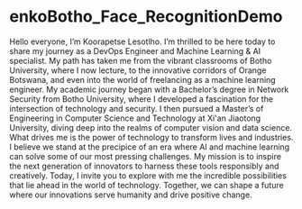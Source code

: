 # enkoBotho_Face_RecognitionDemo

Hello everyone, I’m Koorapetse Lesotlho. I’m thrilled to be here today to share my journey as a DevOps Engineer and Machine Learning & AI specialist. My path has taken me from the vibrant classrooms of Botho University, where I now lecture, to the innovative corridors of Orange Botswana, and even into the world of freelancing as a machine learning engineer. My academic journey began with a Bachelor’s degree in Network Security from Botho University, where I developed a fascination for the intersection of technology and security. I then pursued a Master’s of Engineering in Computer Science and Technology at Xi'an Jiaotong University, diving deep into the realms of computer vision and data science. What drives me is the power of technology to transform lives and industries. I believe we stand at the precipice of an era where AI and machine learning can solve some of our most pressing challenges. My mission is to inspire the next generation of innovators to harness these tools responsibly and creatively. Today, I invite you to explore with me the incredible possibilities that lie ahead in the world of technology. Together, we can shape a future where our innovations serve humanity and drive positive change.
